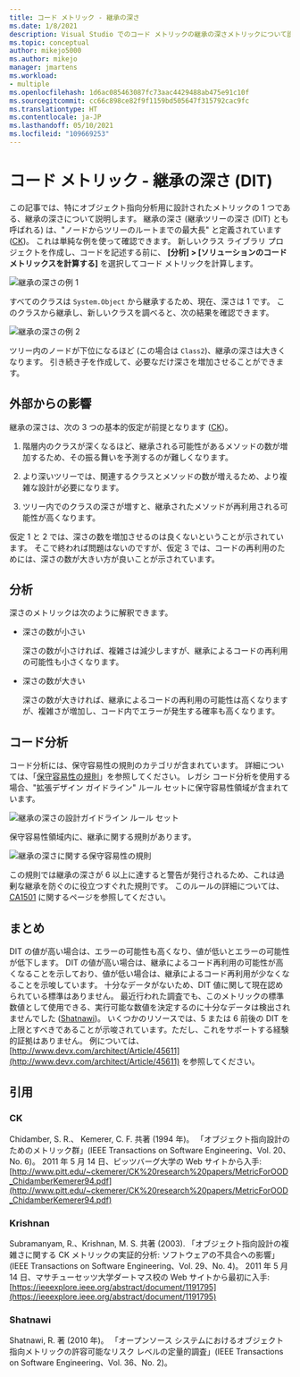 ```yaml
---
title: コード メトリック - 継承の深さ
ms.date: 1/8/2021
description: Visual Studio でのコード メトリックの継承の深さメトリックについて説明します。
ms.topic: conceptual
author: mikejo5000
ms.author: mikejo
manager: jmartens
ms.workload:
- multiple
ms.openlocfilehash: 1d6ac085463087fc73aac4429488ab475e91c10f
ms.sourcegitcommit: cc66c898ce82f9f1159bd505647f315792cac9fc
ms.translationtype: HT
ms.contentlocale: ja-JP
ms.lasthandoff: 05/10/2021
ms.locfileid: "109669253"
---
```

# <a name="code-metrics---depth-of-inheritance-dit"></a>コード メトリック - 継承の深さ (DIT)

この記事では、特にオブジェクト指向分析用に設計されたメトリックの 1 つである、継承の深さについて説明します。 継承の深さ (継承ツリーの深さ (DIT) とも呼ばれる) は、"ノードからツリーのルートまでの最大長" と定義されています ([CK](#ck))。 これは単純な例を使って確認できます。 新しいクラス ライブラリ プロジェクトを作成し、コードを記述する前に、 **[分析] > [ソリューションのコード メトリックスを計算する]** を選択してコード メトリックを計算します。

![継承の深さの例 1](media/depth-of-inheritance-example-1.png)

すべてのクラスは `System.Object` から継承するため、現在、深さは 1 です。 このクラスから継承し、新しいクラスを調べると、次の結果を確認できます。

![継承の深さの例 2](media/depth-of-inheritance-example-2.png)

ツリー内のノードが下位になるほど (この場合は `Class2`)、継承の深さは大きくなります。 引き続き子を作成して、必要なだけ深さを増加させることができます。

## <a name="assumptions"></a>外部からの影響

継承の深さは、次の 3 つの基本的仮定が前提となります ([CK](#ck))。

1. 階層内のクラスが深くなるほど、継承される可能性があるメソッドの数が増加するため、その振る舞いを予測するのが難しくなります。

2. より深いツリーでは、関連するクラスとメソッドの数が増えるため、より複雑な設計が必要になります。

3. ツリー内でのクラスの深さが増すと、継承されたメソッドが再利用される可能性が高くなります。

仮定 1 と 2 では、深さの数を増加させるのは良くないということが示されています。 そこで終われば問題はないのですが、仮定 3 では、コードの再利用のためには、深さの数が大きい方が良いことが示されています。

## <a name="analysis"></a>分析

深さのメトリックは次のように解釈できます。

- 深さの数が小さい

  深さの数が小さければ、複雑さは減少しますが、継承によるコードの再利用の可能性も小さくなります。

- 深さの数が大きい

  深さの数が大きければ、継承によるコードの再利用の可能性は高くなりますが、複雑さが増加し、コード内でエラーが発生する確率も高くなります。

## <a name="code-analysis"></a>コード分析

コード分析には、保守容易性の規則のカテゴリが含まれています。 詳細については、「[保守容易性の規則](/dotnet/fundamentals/code-analysis/quality-rules/maintainability-warnings)」を参照してください。 レガシ コード分析を使用する場合、"拡張デザイン ガイドライン" ルール セットに保守容易性領域が含まれています。

![継承の深さの設計ガイドライン ルール セット](media/depth-of-inheritance-design-guidelines.png)

保守容易性領域内に、継承に関する規則があります。

![継承の深さに関する保守容易性の規則](media/depth-of-inheritance-maintainability-rule.png)

この規則では継承の深さが 6 以上に達すると警告が発行されるため、これは過剰な継承を防ぐのに役立つすぐれた規則です。 このルールの詳細については、[CA1501](/dotnet/fundamentals/code-analysis/quality-rules/ca1501) に関するページを参照してください。

## <a name="putting-it-all-together"></a>まとめ

DIT の値が高い場合は、エラーの可能性も高くなり、値が低いとエラーの可能性が低下します。 DIT の値が高い場合は、継承によるコード再利用の可能性が高くなることを示しており、値が低い場合は、継承によるコード再利用が少なくなることを示唆しています。 十分なデータがないため、DIT 値に関して現在認められている標準はありません。 最近行われた調査でも、このメトリックの標準数値として使用できる、実行可能な数値を決定するのに十分なデータは検出されませんでした ([Shatnawi](#shatnawi))。 いくつかのリソースでは、5 または 6 前後の DIT を上限とすべきであることが示唆されています。ただし、これをサポートする経験的証拠はありません。 例については、[http://www.devx.com/architect/Article/45611](http://www.devx.com/architect/Article/45611) を参照してください。

## <a name="citations"></a>引用

### <a name="ck"></a>CK

Chidamber, S. R.、 Kemerer, C. F. 共著 (1994 年)。 「オブジェクト指向設計のためのメトリック群」(IEEE Transactions on Software Engineering、Vol. 20、No. 6)。 2011 年 5 月 14 日、ピッツバーグ大学の Web サイトから入手: [http://www.pitt.edu/~ckemerer/CK%20research%20papers/MetricForOOD_ChidamberKemerer94.pdf](http://www.pitt.edu/~ckemerer/CK%20research%20papers/MetricForOOD_ChidamberKemerer94.pdf)

### <a name="krishnan"></a>Krishnan

Subramanyam, R.、Krishnan, M. S. 共著 (2003). 「オブジェクト指向設計の複雑さに関する CK メトリックの実証的分析: ソフトウェアの不具合への影響」(IEEE Transactions on Software Engineering、Vol. 29、No. 4)。 2011 年 5 月 14 日、マサチューセッツ大学ダートマス校の Web サイトから最初に入手: [https://ieeexplore.ieee.org/abstract/document/1191795](https://ieeexplore.ieee.org/abstract/document/1191795)

### <a name="shatnawi"></a>Shatnawi

Shatnawi, R. 著 (2010 年)。 「オープンソース システムにおけるオブジェクト指向メトリックの許容可能なリスク レベルの定量的調査」(IEEE Transactions on Software Engineering、Vol. 36、No. 2)。